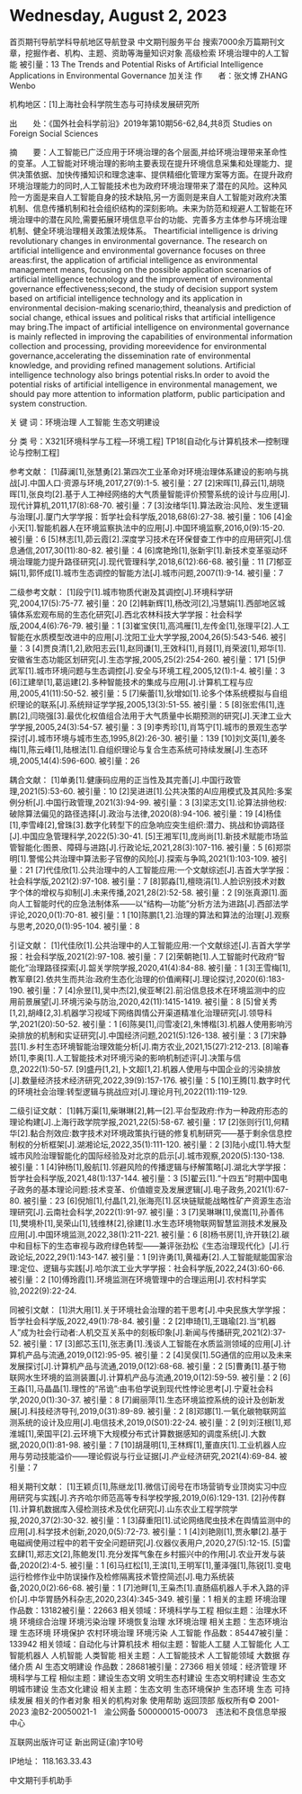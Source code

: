 # Wednesday, August 2, 2023

首页期刊导航学科导航地区导航登录
中文期刊服务平台
搜索7000余万篇期刊文章，挖掘作者、机构、主题、资助等海量知识对象
高级检索
环境治理中的人工智能  被引量：13
The Trends and Potential Risks of Artificial Intelligence Applications in Environmental Governance
加关注
作　　者：张文博 
ZHANG Wenbo

机构地区：[1]上海社会科学院生态与可持续发展研究所

出　　处：《国外社会科学前沿》2019年第10期56-62,84,共8页
Studies on Foreign Social Sciences

摘　　要：人工智能已广泛应用于环境治理的各个层面,并给环境治理带来革命性的变革。人工智能对环境治理的影响主要表现在提升环境信息采集和处理能力、提供决策依据、加快传播知识和理念速率、提供精细化管理方案等方面。在提升政府环境治理能力的同时,人工智能技术也为政府环境治理带来了潜在的风险。这种风险一方面是来自人工智能自身的技术缺陷,另一方面则是来自人工智能对政府决策机制、信息传播机制和社会组织结构的深刻影响。未来为防范和规避人工智能在环境治理中的潜在风险,需要拓展环境信息平台的功能、完善多方主体参与环境治理机制、健全环境治理相关政策法规体系。
Theartificial intelligence is driving revolutionary changes in environmental governance. The research on artificial intelligence and environmental governance focuses on three areas:first, the application of artificial intelligence as environmental management means, focusing on the possible application scenarios of artificial intelligence technology and the improvement of environmental governance effectiveness;second, the study of decision support system based on artificial intelligence technology and its application in environmental decision-making scenario;third, theanalysis and prediction of social change, ethical issues and political risks that artificial intelligence may bring.The impact of artificial intelligence on environmental governance is mainly reflected in improving the capabilities of environmental information collection and processing, providing moreevidence for environmental governance,accelerating the dissemination rate of environmental knowledge, and providing refined management solutions. Artificial intelligence technology also brings potential risks.In order to avoid the potential risks of artificial intelligence in environmental management, we should pay more attention to information platform, public participation and system construction.

关 键 词：环境治理 人工智能 生态文明建设 

分 类 号：X321[环境科学与工程—环境工程] TP18[自动化与计算机技术—控制理论与控制工程]

参考文献：
[1]薛澜[1],张慧勇[2].第四次工业革命对环境治理体系建设的影响与挑战[J].中国人口·资源与环境,2017,27(9):1-5. 被引量：27
[2]宋晖[1],薛云[1],胡晓晖[1],张良均[2].基于人工神经网络的大气质量智能评价预警系统的设计与应用[J].现代计算机,2011,17(8):68-70. 被引量：7
[3]汝绪华[1].算法政治:风险、发生逻辑与治理[J].厦门大学学报：哲学社会科学版,2018,68(6):27-38. 被引量：106
[4]金小天[1].智能机器人在环境监察执法中的应用[J].中国环境监察,2016,0(9):15-20. 被引量：6
[5]林志[1],茆云霞[2].深度学习技术在环保督查工作中的应用研究[J].信息通信,2017,30(11):80-82. 被引量：4
[6]席艳玲[1],张新宇[1].新技术变革驱动环境治理能力提升路径研究[J].现代管理科学,2018,6(12):66-68. 被引量：11
[7]郁亚娟[1],郭怀成[1].城市生态调控的智能方法[J].城市问题,2007(1):9-14. 被引量：7
 

二级参考文献：
[1]段宁[1].城市物质代谢及其调控[J].环境科学研究,2004,17(5):75-77. 被引量：20
[2]韩新辉[1],杨改河[2],冯慧娟[1].西部地区城镇体系宏观布局的生态化研究[J].西北农林科技大学学报：社会科学版,2004,4(6):76-79. 被引量：1
[3]崔宝侠[1],高鸿雁[1],左传金[1],张理平[2].人工智能在水质模型改进中的应用[J].沈阳工业大学学报,2004,26(5):543-546. 被引量：3
[4]贾良清[1,2],欧阳志云[1],赵同谦[1],王效科[1],肖叕[1],肖荣波[1],郑华[1].安徽省生态功能区划研究[J].生态学报,2005,25(2):254-260. 被引量：171
[5]伊武军[1].城市环境问题与生态调控[J].安全与环境工程,2005,12(1):1-4. 被引量：3
[6]江建举[1],葛运建[2].多种智能技术的集成与应用[J].计算机工程与应用,2005,41(11):50-52. 被引量：5
[7]柴蕾[1],狄增如[1].论多个体系统模拟与自组织理论的联系[J].系统辩证学学报,2005,13(3):51-55. 被引量：5
[8]张宏伟[1],连鹏[2],闫晓强[3].最优化权值组合法用于大气质量中长期预测的研究[J].天津工业大学学报,2005,24(3):54-57. 被引量：3
[9]李秀珍[1],肖笃宁[1].城市的景观生态学探讨[J].城市环境与城市生态,1995,8(2):26-30. 被引量：139
[10]刘文英[1],姜冬梅[1],陈云峰[1],陆根法[1].自组织理论与复合生态系统可持续发展[J].生态环境,2005,14(4):596-600. 被引量：26
 

耦合文献：
[1]单勇[1].健康码应用的正当性及其完善[J].中国行政管理,2021(5):53-60. 被引量：10
[2]吴进进[1].公共决策的AI应用模式及其风险:多案例分析[J].中国行政管理,2021(3):94-99. 被引量：3
[3]梁志文[1].论算法排他权:破除算法偏见的路径选择[J].政治与法律,2020(8):94-106. 被引量：19
[4]杨佳[1],李雪峰[2],曾珠[3].数字化转型下的应急响应突生组织:潜力、挑战和协调路径[J].中国应急管理科学,2022(5):30-41.
[5]王湘军[1],庞尚尚[1].新技术赋能市场监管智能化:图景、障碍与进路[J].行政论坛,2021,28(3):107-116. 被引量：5
[6]郑崇明[1].警惕公共治理中算法影子官僚的风险[J].探索与争鸣,2021(1):103-109. 被引量：21
[7]代佳欣[1].公共治理中的人工智能应用:一个文献综述[J].吉首大学学报：社会科学版,2021(2):97-108. 被引量：7
[8]郭淼[1],檀晓涓[1].人脸识别技术对数字个体的增权与抑制[J].未来传播,2021,28(2):52-58. 被引量：2
[9]张真源[1].面向人工智能时代的应急法制体系——以“结构—功能”分析方法为进路[J].西部法学评论,2020,0(1):70-81. 被引量：1
[10]陈鹏[1,2].治理的算法和算法的治理[J].观察与思考,2020,0(1):95-104. 被引量：8
 

引证文献：
[1]代佳欣[1].公共治理中的人工智能应用:一个文献综述[J].吉首大学学报：社会科学版,2021(2):97-108. 被引量：7
[2]荣朝艳[1].人工智能时代政府“智能化”治理路径探索[J].韶关学院学报,2020,41(4):84-88. 被引量：1
[3]王雪梅[1],教军章[2].依共生而共治:政府生态化治理的价值阐释[J].理论探讨,2020(6):183-190. 被引量：7
[4]佘昱[1],吴中杰[2],侯亚琴[2].前沿信息技术在环境监测中的应用前景展望[J].环境污染与防治,2020,42(11):1415-1419. 被引量：8
[5]曾关秀[1,2],胡峰[2,3].机器学习视域下网络舆情公开渠道精准化治理研究[J].领导科学,2021(20):50-52. 被引量：1
[6]陈昊[1],闫雪凌[2],朱博楷[3].机器人使用影响污染排放的机制和实证研究[J].中国经济问题,2021(5):126-138. 被引量：3
[7]宋静芸[1].乡村生态环境智能治理效能分析[J].南方农业,2021,15(27):212-213.
[8]喻春娇[1],李奥[1].人工智能技术对环境污染的影响机制述评[J].决策与信息,2022(1):50-57.
[9]盛丹[1,2],卜文超[1,2].机器人使用与中国企业的污染排放[J].数量经济技术经济研究,2022,39(9):157-176. 被引量：5
[10]王腾[1].数字时代的环境社会治理:转型逻辑与挑战应对[J].理论月刊,2022(11):119-129.
 

二级引证文献：
[1]韩万渠[1],柴琳琳[2],韩一[2].平台型政府:作为一种政府形态的理论构建[J].上海行政学院学报,2021,22(5):58-67. 被引量：17
[2]张则行[1],何精华[2].黏合剂效应:数字技术对环境政策执行链的修复机制研究——基于剩余信息控制权的分析框架[J].湖湘论坛,2022,35(1):111-120. 被引量：2
[3]陆小成[1].特大型城市风险治理智能化的国际经验及对北京的启示[J].城市观察,2020(5):130-138. 被引量：1
[4]钟杨[1],殷航[1].邻避风险的传播逻辑与纾解策略[J].湖北大学学报：哲学社会科学版,2021,48(1):137-144. 被引量：3
[5]翟云[1].“十四五”时期中国电子政务的基本理论问题:技术变革、价值嬗变及发展逻辑[J].电子政务,2021(1):67-80. 被引量：23
[6]倪旭[1],付晶[1,2],张海亮[1].区块链赋能战略性矿产资源生态治理研究[J].云南社会科学,2022(1):91-97. 被引量：3
[7]吴琳琳[1],侯嵩[1],孙善伟[1],樊境朴[1],吴荣山[1],钱维林[2],徐建[1].水生态环境物联网智慧监测技术发展及应用[J].中国环境监测,2022,38(1):211-221. 被引量：6
[8]杨书房[1],许开轶[2].碳中和目标下的生态审视与政府绿色转型——兼评张劲松《生态治理现代化》[J].行政论坛,2022,29(1):143-147. 被引量：1
[9]许勇[1],黄福寿[2].人工智能赋能国家治理:定位、逻辑与实践[J].哈尔滨工业大学学报：社会科学版,2022,24(3):60-66. 被引量：2
[10]傅玲霞[1].环境监测在环境管理中的合理运用[J].农村科学实验,2022(9):22-24.
 

同被引文献：
[1]洪大用[1].关于环境社会治理的若干思考[J].中央民族大学学报：哲学社会科学版,2022,49(1):78-84. 被引量：2
[2]申琦[1],王璐瑜[2].当“机器人”成为社会行动者:人机交互关系中的刻板印象[J].新闻与传播研究,2021(2):37-52. 被引量：17
[3]郎芯玉[1],张志勇[1].浅谈人工智能在水质监测领域的应用[J].计算机产品与流通,2019,0(12):95-95. 被引量：2
[4]吴俣[1].5G通信的应用以及未来发展探讨[J].计算机产品与流通,2019,0(12):68-68. 被引量：2
[5]曹勇[1].基于物联网水生环境的监测装置[J].计算机产品与流通,2019,0(12):59-59. 被引量：2
[6]王淼[1],马晶晶[1].理性的“吊诡”:由韦伯学说到现代性悖论思考[J].宁夏社会科学,2020,0(1):30-37. 被引量：8
[7]阚丽萍[1].生态环境监控系统的设计及创新发展[J].科技经济导刊,2019,0(31):89-89. 被引量：2
[8]邓娜[1].一氧化碳物联网监测系统的设计及应用[J].电信技术,2019,0(S01):22-24. 被引量：2
[9]刘汪根[1],郑淮城[1],荣国平[2].云环境下大规模分布式计算数据感知的调度系统[J].大数据,2020,0(1):81-98. 被引量：7
[10]胡晟明[1],王林辉[1],董直庆[1].工业机器人应用与劳动技能溢价——理论假说与行业证据[J].产业经济研究,2021(4):69-84. 被引量：7
 

相关期刊文献：
[1]王颖贞[1],陈继龙[1].微信订阅号在市场营销专业顶岗实习中应用研究与实践[J].齐齐哈尔师范高等专科学校学报,2019,0(6):129-131.
[2]孙传群[1].计算机数据库入侵检测技术及优化研究[J].山东农业工程学院学报,2020,37(2):30-32. 被引量：1
[3]薛重阳[1].试论网络爬虫技术在舆情监测中的应用[J].科学技术创新,2020,0(5):72-73. 被引量：1
[4]刘艳刚[1],贾永攀[2].基于电磁阀使用过程中的若干安全问题研究[J].仪器仪表用户,2020,27(5):12-15.
[5]雷玄肆[1],郑志文[2],陈鲍发[1].充分发挥气象在乡村振兴中的作用[J].农业开发与装备,2020(2):4-5. 被引量：1
[6]马红松[1],王滨[1],王明军[1],董泽强[1],陈锐[1].变电运行检修作业中防误操作及检修隔离技术管控简述[J].电力系统装备,2020,0(2):66-68. 被引量：1
[7]池畔[1],王枭杰[1].直肠癌机器人手术入路的评价[J].中华胃肠外科杂志,2020,23(4):345-349. 被引量：1
相关的主题
环境治理
作品数：13182被引量：22663
相关领域：环境科学与工程
相似主题：治理水环境 环境综合治理 环境污染治理 环境恢复治理 水环境治理
相关主题：生态环境治理 生态环境 环境保护 农村环境治理 环境污染
人工智能
作品数：85447被引量：133942
相关领域：自动化与计算机技术
相似主题：智能人工腿 人工智能化 人工智能机器人 人机智能 人类智能
相关主题：人工智能技术 人工智能领域 大数据 存储介质 AI
生态文明建设
作品数：28681被引量：27366
相关领域：经济管理 环境科学与工程
相似主题：建设生态文明 文明生态村建设 生态文明村建设 生态文明城市建设 生态文化建设
相关主题：生态文明 生态环境保护 生态环境 生态 可持续发展
相关的作者对象
相关的机构对象
使用帮助
返回顶部
版权所有© 2001-2023 渝B2-20050021-1　渝公网备 500000015-00073　违法和不良信息举报中心

互联网出版许可证 新出网证(渝)字10号

IP地址： 118.163.33.43

中文期刊手机助手